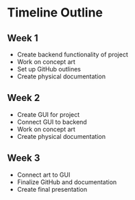 # Timeline Outline

## Week 1
- Create backend functionality of project
- Work on concept art
- Set up GitHub outlines
- Create physical documentation

## Week 2
- Create GUI for project
- Connect GUI to backend
- Work on concept art
- Create physical documentation

## Week 3
- Connect art to GUI
- Finalize GitHub and documentation
- Create final presentation
